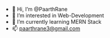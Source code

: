 - 👋 Hi, I’m @PaarthRane
- 👀 I’m interested in Web-Development
- 🌱 I’m currently learning MERN Stack
- 📫 paarthrane3@gmail.com

<!---
PaarthRane/PaarthRane is a ✨ special ✨ repository because its `README.md` (this file) appears on your GitHub profile.
You can click the Preview link to take a look at your changes.
--->
